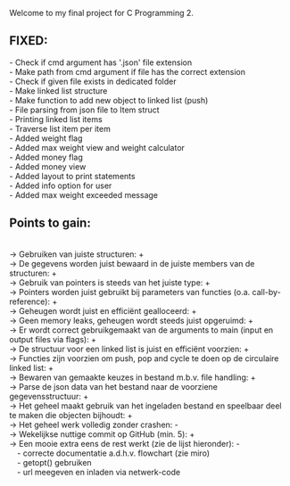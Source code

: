 Welcome to my final project for C Programming 2.


<h2>FIXED: </h2> 
- Check if cmd argument has '.json' file extension <br />
- Make path from cmd argument if file has the correct extension <br />
- Check if given file exists in dedicated folder <br />
- Make linked list structure <br />
- Make function to add new object to linked list (push) <br />
- File parsing from json file to Item struct <br />
- Printing linked list items <br />
- Traverse list item per item <br />
- Added weight flag<br />
- Added max weight view and weight calculator<br />
- Added money flag<br />
- Added money view<br />
- Added layout to print statements<br />
- Added info option for user<br />
- Added max weight exceeded message<br />


<h2>Points to gain: </h2><br />
-> Gebruiken van juiste structuren: + <br />
-> De gegevens worden juist bewaard in de juiste members van de structuren: + <br />
-> Gebruik van pointers is steeds van het juiste type: +<br />
-> Pointers worden juist gebruikt bij parameters van functies (o.a. call-by-reference): +<br />
-> Geheugen wordt juist en efficiënt gealloceerd: +<br />
-> Geen memory leaks, geheugen wordt steeds juist opgeruimd: +<br />
-> Er wordt correct gebruikgemaakt van de arguments to main (input en output files via flags): +<br />
-> De structuur voor een linked list is juist en efficiënt voorzien: +<br />
-> Functies zijn voorzien om push, pop and cycle te doen op de circulaire linked list: +<br />
-> Bewaren van gemaakte keuzes in bestand m.b.v. file handling: +<br />
-> Parse de json data van het bestand naar de voorziene gegevensstructuur: +<br />
-> Het geheel maakt gebruik van het ingeladen bestand en speelbaar deel te maken die objecten bijhoudt: +<br />
-> Het geheel werk volledig zonder crashen: -<br />
-> Wekelijkse nuttige commit op GitHub (min. 5): +<br />
-> Een mooie extra eens de rest werkt (zie de lijst hieronder): - <br />
    &emsp;- correcte documentatie a.d.h.v. flowchart (zie miro) <br />
    &emsp;- getopt() gebruiken <br />
    &emsp;- url meegeven en inladen via netwerk-code <br />